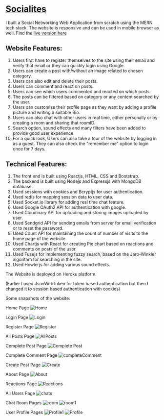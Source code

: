 # [Socialites](https://socialites-karthikey.herokuapp.com/)
I built a Social Networking Web Application from scratch using the MERN tech stack. The website is responsive and can be used in mobile browser as well. Find the [live version here](https://socialites-karthikey.herokuapp.com/)


## Website Features:
1. Users first have to register themselves to the site using their email and verify that email or they can quickly login using Google.
2. Users can create a post with/without an image related to chosen category. 
3. Users can also edit and delete their posts.
4. Users can comment and react on posts.
5. Users can see which users commented and reacted on which posts.
6. The posts can be filtered based on category or any content searched by the user.
7. Users can customize their profile page as they want by adding a profile picture and writing a suitable Bio.
8. Users can also chat with other users in real time, either personally or by creating a room and sharing that roomID.
9. Search option, sound effects and many filters have been added to provide good user experience.
10. For a quick look, Users can also take a tour of the website by logging in as a guest. They can also check the "remember me" option to login once for 7 days.


## Technical Features:
1. The front end is built using Reactjs, HTML, CSS and Bootstrap.
2. The backend is built using Nodejs and Expressjs with MongoDB database.
3. Used sessions with cookies and Bcryptjs for user authentication.
4. Used redis for mapping session data to user data.
5. Used Socket.io library for adding real time chat feature.
6. Used Google OAuth2 API for authentication with google.
7. Used Cloudinary API for uploading and storing images uploaded by user.
8. Used Sendgrid API for sending emails from server for email verification or to reset the password.
9. Used Count API for maintaining the count of number of visits to the home page of the website.
10. Used Chartjs with React for creating Pie chart based on reactions and comments on posts of the user.
11. Used Fusejs for implementing fuzzy search, based on the Jaro-Winkler algorithm for searching in the site.
12. Used Howlerjs for adding various sound effects.

The Website is deployed on Heroku platform.

(Earlier I used JsonWebToken for token based authentication but then I changed it to session based authentication with cookies)

Some snapshots of the website:

Home Page
![Home](https://user-images.githubusercontent.com/66271249/105611159-ad32b500-5dd9-11eb-9689-29163e097d40.PNG)

Login Page
![Login](https://user-images.githubusercontent.com/66271249/105693719-132c5300-5f26-11eb-8444-5f9fa5fc9880.PNG)

Register Page
![Register](https://user-images.githubusercontent.com/66271249/105693722-145d8000-5f26-11eb-9e7d-f8dfa3db7edd.PNG)

All Posts Page
![AllPosts](https://user-images.githubusercontent.com/66271249/105693824-3820c600-5f26-11eb-8987-e1623816550e.PNG)

Complete Post Page
![Complete Post](https://user-images.githubusercontent.com/66271249/105693832-3bb44d00-5f26-11eb-8c44-c4ec63fcc8ee.PNG)

Complete Comment Page
![completeComment](https://user-images.githubusercontent.com/66271249/105693843-3e16a700-5f26-11eb-8af4-7c9cd3c8da94.PNG)

Create Post Page
![Create](https://user-images.githubusercontent.com/66271249/105693979-69999180-5f26-11eb-92bf-017d31270c66.PNG)

About Page
![About](https://user-images.githubusercontent.com/66271249/105693982-6b635500-5f26-11eb-8253-78b3a6f070be.PNG)

Reactions Page
![Reactions](https://user-images.githubusercontent.com/66271249/105693998-6f8f7280-5f26-11eb-8c92-0a0ea35e68a0.PNG)

All Users Page
![chats](https://user-images.githubusercontent.com/66271249/105694848-69e65c80-5f27-11eb-8699-3f12473c05a2.PNG)

Chat Room Pages
![room](https://user-images.githubusercontent.com/66271249/105694835-6521a880-5f27-11eb-9621-aa762b4fefec.PNG)
![room1](https://user-images.githubusercontent.com/66271249/105694840-66eb6c00-5f27-11eb-88c3-86100a487c9d.PNG)

User Profile Pages
![Profile1](https://user-images.githubusercontent.com/66271249/105694988-8bdfdf00-5f27-11eb-925d-4219ffabbbb3.PNG)
![Profile](https://user-images.githubusercontent.com/66271249/105694996-8da9a280-5f27-11eb-862c-59b569ca5cdb.PNG)

